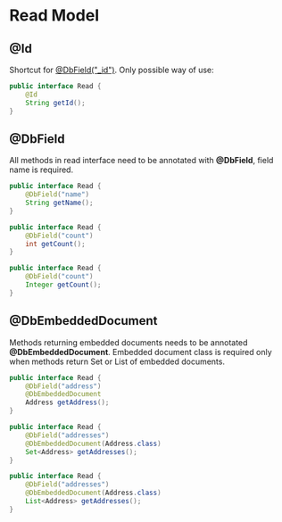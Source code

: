 Read Model
==========

@Id
---
Shortcut for [@DbField("_id")](#dbfield). Only possible way of use:
```java
public interface Read {
    @Id
    String getId();
}
```

@DbField
--------
All methods in read interface need to be annotated with **@DbField**, field name is required.
```java
public interface Read {
    @DbField("name")
    String getName();
}
```
```java
public interface Read {
    @DbField("count")
    int getCount();
}
```
```java
public interface Read {
    @DbField("count")
    Integer getCount();
}
```

@DbEmbeddedDocument
-------------------
Methods returning embedded documents needs to be annotated **@DbEmbeddedDocument**.
Embedded document class is required only when methods return Set or List of embedded documents.
```java
public interface Read {
    @DbField("address")
    @DbEmbeddedDocument
    Address getAddress();
}
```
```java
public interface Read {
    @DbField("addresses")
    @DbEmbeddedDocument(Address.class)
    Set<Address> getAddresses();
}
```
```java
public interface Read {
    @DbField("addresses")
    @DbEmbeddedDocument(Address.class)
    List<Address> getAddresses();
}
```
